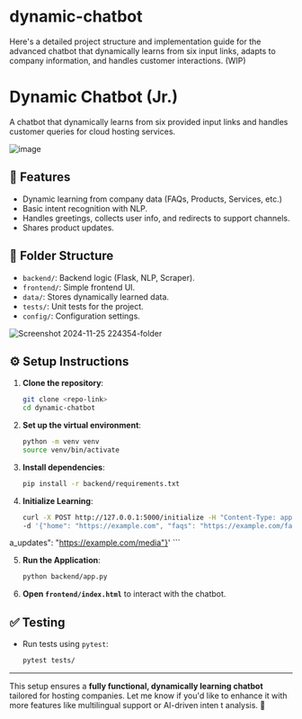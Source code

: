 # dynamic-chatbot
Here's a detailed project structure and implementation guide for the advanced chatbot that dynamically learns from six input links, adapts to company information, and handles customer interactions. (WIP)

# Dynamic Chatbot (Jr.)

A chatbot that dynamically learns from six provided input links and handles customer queries for cloud hosting services.

![image](https://github.com/user-attachments/assets/fa41af88-d478-43af-9883-866039ea00fe)


## 🚀 Features
- Dynamic learning from company data (FAQs, Products, Services, etc.)
- Basic intent recognition with NLP.
- Handles greetings, collects user info, and redirects to support channels.
- Shares product updates.

## 📂 Folder Structure
- `backend/`: Backend logic (Flask, NLP, Scraper).
- `frontend/`: Simple frontend UI.
- `data/`: Stores dynamically learned data.
- `tests/`: Unit tests for the project.
- `config/`: Configuration settings.

![Screenshot 2024-11-25 224354-folder](https://github.com/user-attachments/assets/90a54f25-455e-4c1d-a3ad-796179307f78)


## ⚙️ Setup Instructions
1. **Clone the repository**:
    ```bash
    git clone <repo-link>
    cd dynamic-chatbot
    ```

2. **Set up the virtual environment**:
    ```bash
    python -m venv venv
    source venv/bin/activate
    ```

3. **Install dependencies**:
    ```bash
    pip install -r backend/requirements.txt
    ```

4. **Initialize Learning**:
    ```bash
    curl -X POST http://127.0.0.1:5000/initialize -H "Content-Type: application/json" \
    -d '{"home": "https://example.com", "faqs": "https://example.com/faqs", "products": "https://example.com/products", "services": "https://example.com/services", "about": "https://example.com/about", "medi
a_updates": "https://example.com/media"}'
    ```

5. **Run the Application**:
    ```bash
    python backend/app.py
    ```

6. **Open `frontend/index.html`** to interact with the chatbot.

## ✅ Testing
- Run tests using `pytest`:
    ```bash
    pytest tests/
    ```

---

This setup ensures a **fully functional, dynamically learning chatbot** tailored for hosting companies. Let me know if you'd like to enhance it with more features like multilingual support or AI-driven inten
t analysis. 🚀
